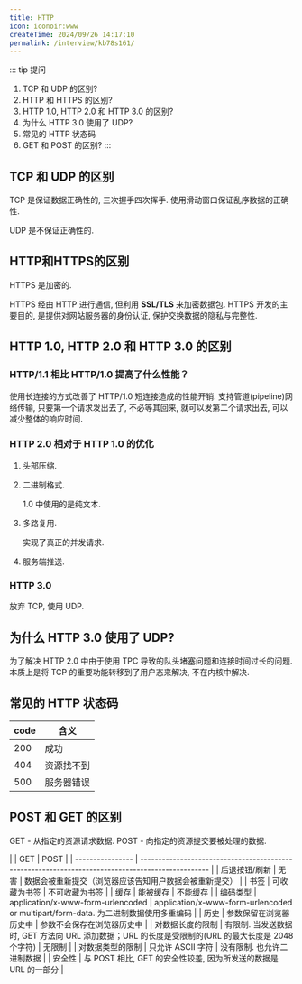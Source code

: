 ```yaml
---
title: HTTP
icon: iconoir:www
createTime: 2024/09/26 14:17:10
permalink: /interview/kb78s161/
---
```

::: tip 提问
1. TCP 和 UDP 的区别?
2. HTTP 和 HTTPS 的区别?
3. HTTP 1.0, HTTP 2.0 和 HTTP 3.0 的区别?
4. 为什么 HTTP 3.0 使用了 UDP?
5. 常见的 HTTP 状态码
6. GET 和 POST 的区别?
:::

## TCP 和 UDP 的区别
TCP 是保证数据正确性的, 三次握手四次挥手. 使用滑动窗口保证乱序数据的正确性.

UDP 是不保证正确性的.

## HTTP和HTTPS的区别
HTTPS 是加密的.

HTTPS 经由 HTTP 进行通信, 但利用 **SSL/TLS** 来加密数据包. HTTPS 开发的主要目的, 是提供对网站服务器的身份认证, 保护交换数据的隐私与完整性.

## HTTP 1.0, HTTP 2.0 和 HTTP 3.0 的区别
### HTTP/1.1 相比 HTTP/1.0 提高了什么性能？
使用长连接的方式改善了 HTTP/1.0 短连接造成的性能开销.
支持管道(pipeline)网络传输, 只要第一个请求发出去了, 不必等其回来, 就可以发第二个请求出去, 可以减少整体的响应时间.

### HTTP 2.0 相对于 HTTP 1.0 的优化
1. 头部压缩.
2. 二进制格式.
   
   1.0 中使用的是纯文本.
3. 多路复用.
   
   实现了真正的并发请求.
4. 服务端推送.

### HTTP 3.0
放弃 TCP, 使用 UDP.

## 为什么 HTTP 3.0 使用了 UDP?
为了解决 HTTP 2.0 中由于使用 TPC 导致的队头堵塞问题和连接时间过长的问题. 本质上是将 TCP 的重要功能转移到了用户态来解决, 不在内核中解决.

## 常见的 HTTP 状态码
| code | 含义       |
| ---- | ---------- |
| 200  | 成功       |
| 404  | 资源找不到 |
| 500  | 服务器错误 |

## POST 和 GET 的区别
GET - 从指定的资源请求数据.
POST - 向指定的资源提交要被处理的数据.

|                  | GET                                                                                               | POST                                                                               |
| ---------------- | ------------------------------------------------------------------------------------------------- |
| 后退按钮/刷新    | 无害                                                                                              | 数据会被重新提交（浏览器应该告知用户数据会被重新提交）                             |
| 书签             | 可收藏为书签                                                                                      | 不可收藏为书签                                                                     |
| 缓存             | 能被缓存                                                                                          | 不能缓存                                                                           |
| 编码类型         | application/x-www-form-urlencoded                                                                 | application/x-www-form-urlencoded or multipart/form-data. 为二进制数据使用多重编码 |
| 历史             | 参数保留在浏览器历史中                                                                            | 参数不会保存在浏览器历史中                                                         |
| 对数据长度的限制 | 有限制. 当发送数据时, GET 方法向 URL 添加数据；URL 的长度是受限制的(URL 的最大长度是 2048 个字符) | 无限制                                                                             |
| 对数据类型的限制 | 只允许 ASCII 字符                                                                                 | 没有限制. 也允许二进制数据                                                         |
| 安全性           | 与 POST 相比, GET 的安全性较差, 因为所发送的数据是 URL 的一部分                                   |
